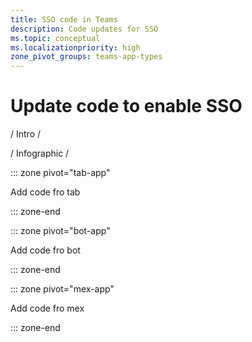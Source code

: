 ```yaml
---
title: SSO code in Teams
description: Code updates for SSO
ms.topic: conceptual
ms.localizationpriority: high
zone_pivot_groups: teams-app-types
---
```

# Update code to enable SSO 

/ Intro /

/ Infographic /

::: zone pivot="tab-app"

Add code fro tab

::: zone-end

::: zone pivot="bot-app"

Add code fro bot

::: zone-end

::: zone pivot="mex-app"

Add code fro mex

::: zone-end
